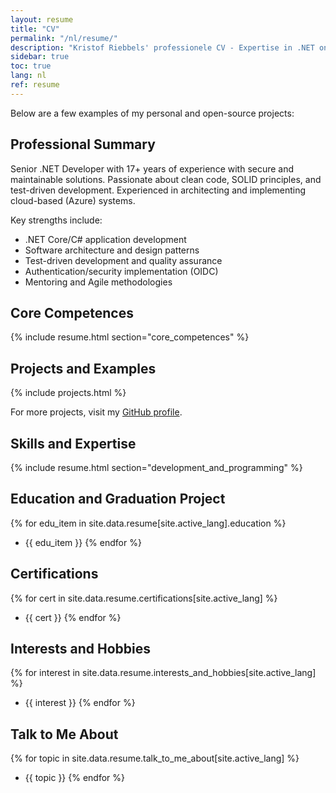 ```yaml
---
layout: resume
title: "CV"
permalink: "/nl/resume/"
description: "Kristof Riebbels' professionele CV - Expertise in .NET ontwikkeling, software architectuur en veilige codeerpraktijken."
sidebar: true
toc: true
lang: nl
ref: resume
---
```


Below are a few examples of my personal and open-source projects:


## Professional Summary

Senior .NET Developer with 17+ years of experience with secure and maintainable solutions. Passionate about clean code, SOLID principles, and test-driven development. Experienced in architecting and implementing cloud-based (Azure) systems.

Key strengths include:
- .NET Core/C# application development
- Software architecture and design patterns
- Test-driven development and quality assurance
- Authentication/security implementation (OIDC)
- Mentoring and Agile methodologies

## Core Competences
{% include resume.html section="core_competences" %}

## Projects and Examples

{% include projects.html  %}

For more projects, visit my [GitHub profile](https://github.com/kriebb).

## Skills and Expertise
{% include resume.html section="development_and_programming" %}

## Education and Graduation Project
{% for edu_item in site.data.resume[site.active_lang].education %}
- {{ edu_item }}
{% endfor %}

## Certifications
{% for cert in site.data.resume.certifications[site.active_lang] %}
- {{ cert }}
{% endfor %}

## Interests and Hobbies
{% for interest in site.data.resume.interests_and_hobbies[site.active_lang] %}
- {{ interest }}
{% endfor %}

## Talk to Me About
{% for topic in site.data.resume.talk_to_me_about[site.active_lang] %}
- {{ topic }}
{% endfor %}

